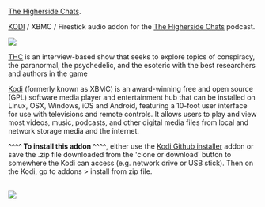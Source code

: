 <a href="https://www.thehighersidechats.com/">The Higherside Chats</a>.<br>

<a href="kodi.tv">KODI<a> / XBMC / Firestick audio addon for the <a href="https://www.thehighersidechats.com/">The Higherside Chats</a> podcast.<br>

<img src="https://is2-ssl.mzstatic.com/image/thumb/Podcasts123/v4/eb/d1/4d/ebd14d73-008e-c679-4220-7165ed0ec1df/mza_6296425942549497376.jpg/600x600bb.jpg"><br>

<a href="https://www.thehighersidechats.com/">THC</a> is an interview-based show that seeks to explore topics of conspiracy, the paranormal, the psychedelic, and the esoteric with the best researchers and authors in the game<br>

<a href="www.kodi.tv">Kodi</a> (formerly known as XBMC) is an award-winning free and open source (GPL) software media player and entertainment hub that can be installed on Linux, OSX, Windows, iOS and Android, featuring a 10-foot user interface for use with televisions and remote controls. It allows users to play and view most videos, music, podcasts, and other digital media files from local and network storage media and the internet.<br>

<b>^^^^ To install this addon ^^^^</b>, either use the <a href="https://www.tvaddons.co/github-browser-kodi/">Kodi Github installer</a> addon or save the .zip file downloaded from the 'clone or download' button to somewhere the Kodi can access (e.g. network drive or USB stick). Then on the Kodi, go to addons > install from zip file.<br>

<br><a href="http://www.kodi.tv"><img src="https://kodi.tv/sites/default/files/page/field_image/about--devices.jpg">
